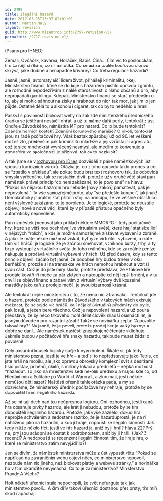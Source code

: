 ```yaml
---
id: 2799
title: Ilegální hazard
date: 2017-03-05T13:37:02+01:00
author: Martin Malý
layout: revision
guid: http://www.misantrop.info/2797-revision-v1/
permalink: /2797-revision-v1/
---
```

<span style="font-weight: 400;">(Psáno pro IHNED)</span>

<span style="font-weight: 400;">Zeman, Ovčáček, kavárna, Horáček, Babiš, Čína… Čím víc to poslouchám, tím častěji si říkám, co mi asi utíká. Co se asi za touhle kouřovou clonou skrývá, jaké drobné a nenápadné křivárny? Co třeba regulace hazardu?</span>

<span style="font-weight: 400;">Jasně, jasně, automaty ničí lidem život, přinášejí kriminalitu, okej. Ministerstvo financí, které se do boje s hazardem pustilo opravdu zgruntu, ale rozhodně nepodezřívám z náhlé starostlivosti o blaho občanů a o to, aby nepropadali gamblingu. Kdepak. Ministerstvo financí se stará především o to, aby si mohlo sáhnout na zisky a hrábnout do nich tak moc, jak jim to jen půjde. Ostatně dělá to u alkoholu i cigaret, tak co by to nedělalo u hraní.</span>

<span style="font-weight: 400;">Paskvil s povinností blokovat weby na základě ministerského úřednického úradku se ještě ani nestačil ohřát, a už tu máme další perly, tentokrát z úst Ondřeje Závodského, náměstka MF pro hazard. Co to bude tentokrát? Zdanění herních kostek? Zdanění korunového mariáše? Ó nikoli, tentokrát jsou na řadě počítačové hry. Však beztak způsobují už od 90. let veškeré možné zlo, především pak kriminalitu mládeže a její vzrůstající agresivitu, což je sice mnohokrát vyvrácený nesmysl, ale médiím to konvenuje a atmosféra ve společnosti je příznivá, tak co to nezkusit?</span>

<span style="font-weight: 400;">A tak jsme se v <a href="http://ekonomika.idnes.cz/rozhovor-s-namestkem-zavodskym-o-hazardnich-videohrach-p2j-/ekonomika.aspx?c=A161103_121808_ekonomika_rny">rozhovoru pro iDnes</a> dozvěděli z páně náměstkových úst spoustu kuriozních výroků. Otázka je, co z toho opravdu takto pronesl a co se “ztratilo v překladu”, ale pokud budu brát text rozhovoru tak, že odpovídá smyslu vyřčeného, tak se nestačím divit, protože už v druhé větě staví pan náměstek právní princip “co není zakázané, to je povolené” na hlavu: “Pokud na nějakou hazardní hru nebude [nový zákon] pamatovat, pak je nepovolená.” To vše samozřejmě proto, aby “se předešlo korupci”, jak jinak! Demokratický pluralitní stát přitom stojí na principu, že ve většině oblastí co není výslovně zakázáno, to je povoleno. Je to logické, protože se neustále objevují nové a nové věci, které by v případě přístupu opačného byly automaticky nepovolené.</span>

<span style="font-weight: 400;">Pan náměstek jmenoval jako příklad některé MMORPG &#8211; tedy počítačové hry, které se většinou odehrávají ve virtuálním světě, které hrají statisíce lidí v nějakých “rolích”, a kde je možné samozřejmě získávat vybavení a zbraně. A jakmile máte někde možnost získat, byť ryze virtuální, vybavení, a máte tam víc hráčů, je logické, že je začnou směňovat, vzniknou burzy, trhy, a ty brzo vystoupí z virtuálního světa do toho reálného, kde se za reálné peníze nakupuje a prodává virtuální vybavení v hrách. Už před časem, kdy se tento princip objevil, začalo být jasné, že podobné hry budou trnem v oku berňákům, protože si na transakce ve hrách nemohou hrábnout a vzít si svou část. Což je do jisté míry škoda, protože představa, že v takové hře prodáte kováři tři meče za pár zlatých a nakoupíte od něj lepší brnění, a v tu chvíli se objeví financ a zabaví vám z virtuální výbavy dvě kouzelné mastičky jako daň z prodeje mečů, je svou bizarností krásná.</span>

<span style="font-weight: 400;">Ale tentokrát nejde ministerstvu o to, že nemá nic z transakcí. Tentokrát jde o hazard, protože podle náměstka Závodského v takových hrách existuje možnost, že se sejde víc hráčů, dají nějaké (virtuální) předměty do pytle, pak losují, a jeden bere všechno. Což je nepovolená hazard, a už pouhá představa, že by něco takového mohl dělat člověk mladší osmnácti let, je jasným důvodem pro razantní zásah! Takže se novinářka zeptá: “A povolíte takové hry?” No jasně, že je povolí, protože prodej her je velký byznys a dobře se daní… Ale náměstek naštěstí znepokojené čtenáře uklidňuje: Jakmile budou v počítačové hře znaky hazardu, tak bude muset žádat o povolení!</span>

<span style="font-weight: 400;">Celý absurdní kousek logicky spěje k vyvrcholení. Říkáte si, jak tedy ministerstvo pozná, jestli je ve hře &#8211; a teď si to nepředstavujte jako Tetris, co jste hráli na mobilu, ale jako opravdu obrovský komplexní svět s desítkami tisíc postav, příběhů, úkolů, s miliony lokací a předmětů &#8211; nějaká možnost “hazardu”. To jako na ministerstvu sedí několik úředníků a hrajou kde co, od Hledání min a Solitaire po World of Warcraft, a zkoumají, jestli někde nemůžou děti sázet? Naštěstí přesně tahle otázka padá, a my se dozvídáme, že ministerský úředník počítačové hry nehraje, protože by se dopouštěl hraní ilegálního hazardu.</span>

<span style="font-weight: 400;">Až se mi tají dech nad tou neúprosnou logikou. Oni rozhodnou, jestli daná hra obsahuje prvky hazardu, ale hrát ji nebudou, protože by se tím dopouštěli ilegálního hazardu. Protože, jak výše zaznělo, dokud hra neprojde schválením a nedostane razítko, že je hazarduprostá, je na ni nahlíženo jako na hazardní, a kdo ji hraje, dopouští se ilegální činnosti. Jak tedy může někdo říct, jestli ve hře hazard je, aniž by ji hrál? Hlava 22? Prý ne, prý jsou schopni se dostat k podrobnostem, aniž by ji hráli. (Jak? Z recenzí? A nedopouští se recenzent ilegální činnosti tím, že hraje hru, o které se ministerstvo zatím nevyjádřilo?)</span>

<span style="font-weight: 400;">Jen se divím, že náměstek ministerstva může z úst vypustit větu “Pokud se například na zahraničním webu objeví něco, co ministerstvo nepovolí, nezbude nám nic jiného, než blokovat platby a webové stránky,” a novinářka ho v tom okamžitě nevymáchá. Co to je za ministerstvo? Ministerstvo Pravdy A Všeho?</span>

<span style="font-weight: 400;">Holt někteří úředníci stále nepochopili, že svět nefunguje tak, jak ministerstvo povolí… A čím dřív takoví úředníci dostanou přes prsty, tím míň škod napáchají.</span>